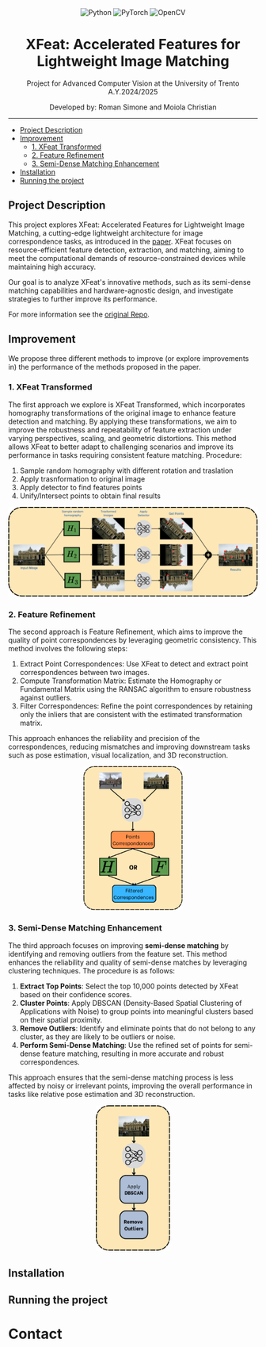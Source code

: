 <div align="center">
  <img src="https://img.shields.io/badge/python-3670A0?style=flat&logo=python&logoColor=ffdd54" alt="Python"/>
  <img src="https://img.shields.io/badge/PyTorch-%23EE4C2C.svg?style=flat&logo=PyTorch&logoColor=white" alt="PyTorch"/>
  <img src="https://img.shields.io/badge/OpenCV-5C3EE8?style=flat&logo=opencv&logoColor=white" alt="OpenCV"/>
</div>

<p align='center'>
    <h1 align="center">XFeat: Accelerated Features for Lightweight Image Matching</h1>
    <p align="center">
    Project for Advanced Computer Vision at the University of Trento A.Y.2024/2025
    </p>
    <p align='center'>
    Developed by:
    Roman Simone and Moiola Christian
    </p>   
</p>

----------


- [Project Description](#project-description)
- [Improvement](#improvement)
  - [1. XFeat Transformed](#1-xfeat-transformed)
  - [2. Feature Refinement](#2-feature-refinement)
  - [3. Semi-Dense Matching Enhancement](#3-semi-dense-matching-enhancement)
- [Installation](#installation)
- [Running the project](#running-the-project)


## Project Description

This project explores XFeat: Accelerated Features for Lightweight Image Matching, a cutting-edge lightweight architecture for image correspondence tasks, as introduced in the <a href="https://arxiv.org/abs/2404.19174">paper</a>. XFeat focuses on resource-efficient feature detection, extraction, and matching, aiming to meet the computational demands of resource-constrained devices while maintaining high accuracy.

Our goal is to analyze XFeat's innovative methods, such as its semi-dense matching capabilities and hardware-agnostic design, and investigate strategies to further improve its performance.

For more information see the <a href="https://github.com/verlab/accelerated_features">original Repo</a>.

## Improvement
We propose three different methods to improve (or explore improvements in) the performance of the methods proposed in the paper.

### 1. XFeat Transformed
The first approach we explore is XFeat Transformed, which incorporates homography transformations of the original image to enhance feature detection and matching. By applying these transformations, we aim to improve the robustness and repeatability of feature extraction under varying perspectives, scaling, and geometric distortions. This method allows XFeat to better adapt to challenging scenarios and improve its performance in tasks requiring consistent feature matching.
Procedure:
1. Sample random homography with different rotation and traslation
2. Apply trasnformation to original image
2. Apply detector to find features points
4. Unify/Intersect points to obtain final results

<p align="center">
  <img src="extra/trasformed_xfeat.png" alt="SAM pipeline" width="600">
</p>

### 2. Feature Refinement
The second approach is Feature Refinement, which aims to improve the quality of point correspondences by leveraging geometric consistency. This method involves the following steps:

1. Extract Point Correspondences: Use XFeat to detect and extract point correspondences between two images.
2. Compute Transformation Matrix: Estimate the Homography or Fundamental Matrix using the RANSAC algorithm to ensure robustness against outliers.
3. Filter Correspondences: Refine the point correspondences by retaining only the inliers that are consistent with the estimated transformation matrix.

This approach enhances the reliability and precision of the correspondences, reducing mismatches and improving downstream tasks such as pose estimation, visual localization, and 3D reconstruction.

<p align="center">
  <img src="extra/refinement_xfeat.png" alt="SAM pipeline" width="200">
</p>

### 3. Semi-Dense Matching Enhancement

The third approach focuses on improving **semi-dense matching** by identifying and removing outliers from the feature set. This method enhances the reliability and quality of semi-dense matches by leveraging clustering techniques. The procedure is as follows:

1. **Extract Top Points**: Select the top 10,000 points detected by XFeat based on their confidence scores.
2. **Cluster Points**: Apply DBSCAN (Density-Based Spatial Clustering of Applications with Noise) to group points into meaningful clusters based on their spatial proximity.
3. **Remove Outliers**: Identify and eliminate points that do not belong to any cluster, as they are likely to be outliers or noise.
4. **Perform Semi-Dense Matching**: Use the refined set of points for semi-dense feature matching, resulting in more accurate and robust correspondences.

This approach ensures that the semi-dense matching process is less affected by noisy or irrelevant points, improving the overall performance in tasks like relative pose estimation and 3D reconstruction.

<p align="center">
  <img src="extra/clustering_xfeat.png" alt="SAM pipeline" width="150">
</p>


## Installation

## Running the project

# Contact
